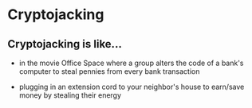# Cryptojacking
## Cryptojacking is like...

* in the movie Office Space where a group alters the code of a bank's computer to steal pennies from every bank transaction

* plugging in an extension cord to your neighbor's house to earn/save money by stealing their energy
